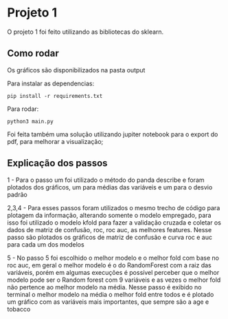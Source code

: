# Projeto 1

O projeto 1 foi feito utilizando as bibliotecas do sklearn.

## Como rodar

Os gráficos são disponibilizados na pasta output

Para instalar as dependencias:

`pip install -r requirements.txt`

Para rodar:

`python3 main.py`

Foi feita também uma solução utilizando jupiter notebook para o export do pdf, para melhorar a visualização;

## Explicação dos passos

1 - Para o passo um foi utilizado o método do panda describe e foram plotados dos gráficos, um para médias das variáveis
e um para o desvio padrão

2,3,4 - Para esses passos foram utilizados o mesmo trecho de código para plotagem da informação, alterando somente o
modelo empregado, para isso foi utilizado o modelo kfold para fazer a validação cruzada e coletar os dados de matriz de
confusão, roc, roc auc, as melhores features. Nesse passo são plotados os gráficos de matriz de confusão e curva roc e
auc para cada um dos modelos

5 - No passo 5 foi escolhido o melhor modelo e o melhor fold com base no roc auc, em geral o melhor modelo é o do
RandomForest com a raiz das variáveis, porém em algumas execuções é possível perceber que o melhor modelo pode ser o
Random forest com 9 variáveis e as vezes o melhor fold não pertence ao melhor modelo na média. Nesse passo é exibido no
terminal o melhor modelo na média o melhor fold entre todos e é plotado um gráfico com as variáveis mais importantes,
que sempre são a age e tobacco
